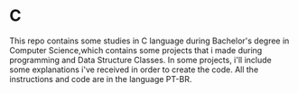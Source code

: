 # C
This repo contains some studies in C language during Bachelor's degree in Computer Science,which contains some projects that i made during programming and Data Structure Classes. In some projects, i'll include some explanations i've received in order to 
create the code. All the instructions and code are in the language PT-BR.
